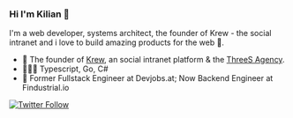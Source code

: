 
### Hi I'm Kilian 👋

I'm a web developer, systems architect, the founder of Krew - the social intranet and i love to build amazing products for the web 🚀. 

- 🔭 The founder of [Krew](https://krew.at), an social intranet platform & the [ThreeS Agency](https://threes.at).
- 👨🏼‍💻 Typescript, Go, C#
- 💼 Former Fullstack Engineer at Devjobs.at; Now Backend Engineer at Findustrial.io

[![Twitter Follow](https://img.shields.io/twitter/follow/kilianstallz?style=social)](https://twitter.com/kilianstallz) 
